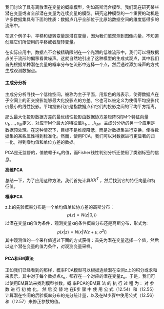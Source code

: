 我们讨论了具有离散潜在变量的概率模型，例如⾼斯混合模型。我们现在研究某些潜在变量或者全部潜在变量为连续变量的模型。研究这种模型的⼀个重要的动机是许多数据集具有下⾯的性质：数据点⼏乎全部位于⽐原始数据空间的维度低得多的流形中。

在这个例⼦中，平移和旋转变量是潜在变量，因为我们值观测到图像向量，不知道创建它们所使⽤的平移或者旋转变量。

在实际应⽤中，数据点不会被精确限制在⼀个光滑的低维流形中，我们可以将数据点关于流形的偏移看做噪声。这就⾃然地引出了这种模型的⽣成式观点，其中我们⾸先根据某种潜在变量的概率分布在流形中选择⼀个点，然后通过添加噪声的⽅式⽣成观测数据点。

#### 主成分分析

主成分分析寻找⼀个低维空间，被称为主⼦平⾯，⽤紫⾊的线表⽰，使得数据点在⼦空间上的正交投影能够最⼤化投影点的⽅差。它也可以被定义为使得平均投影代价最⼩的线性投影。平均投影代价是指数据点和它们的投影之间的平均平⽅距离。

那么最⼤化投影数据⽅差的最优线性投影由数据协⽅差矩阵S的M个特征向量$u_1, \dots, u_M$定义，对应于M个最⼤的特征值$\lambda_1, \dots, \lambda_M$。主成分分析的另⼀个应⽤是数据预处理。在这种情况下，⽬标不是维度降低，⽽是对数据集进⾏变换，使得数据集的某些属性得到标准化。然⽽，使⽤PCA，我们可以对数据进⾏更显著的归⼀化，得到零均值和单位⽅差的数据。

PCA是⽆监督的，值依赖于$x_n$的值，⽽Fisher线性判别分析还使⽤了类别标签的信息。

**高维PCA**

总结⼀下，为了应⽤这种⽅法，我们⾸先计算$XX^T$ ，然后找到它的特征向量和特征值。

**概率PCA**

z上的先验概率分布是一个单均值单位协方差的高斯分布：
$$
p(z) =N(z|0, I)
$$
以潜在变量z的值为条件，观测变量x的条件概率分布还是⾼斯分布，形式为:
$$
p(x|z) = N(x| Wz +\mu, \sigma^2 I)
$$
其中观测值的⼀个采样值通过下⾯的⽅式获得：⾸先为潜在变量选择⼀个值，然后以这个潜在变量的值为条件，对观测变量采样。

#### PCA和EM算法

正如我们已经看到的那样，概率PCA模型可以根据连续潜在空间z上的积分或求和来表⽰，其中对于每个数据点$x_n$，都存在⼀个对应的潜在变量$z_n$。于是，我们可以使⽤EM算法来找到模型参数。概 率PCA的EM算 法 的 执 ⾏ 过 程 为： 对 参 数 进 ⾏ 初 始 化， 然 后 交 替 地 在E步 骤 中 使 ⽤ 公 式（12.54）和（12.55）计算潜在空间的后验概率分布的充分统计量，以及在M步骤中使⽤公式（12.56）和（12.57）来修正参数的值。

